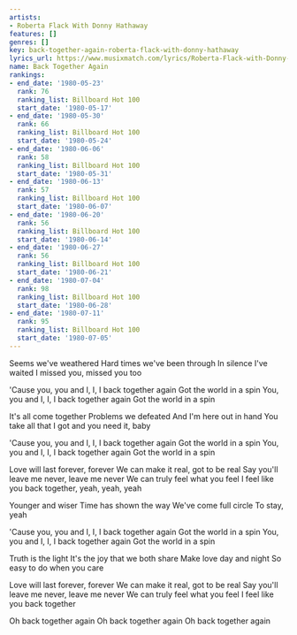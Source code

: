 ```yaml
---
artists:
- Roberta Flack With Donny Hathaway
features: []
genres: []
key: back-together-again-roberta-flack-with-donny-hathaway
lyrics_url: https://www.musixmatch.com/lyrics/Roberta-Flack-with-Donny-Hathaway/Back-Together-Again
name: Back Together Again
rankings:
- end_date: '1980-05-23'
  rank: 76
  ranking_list: Billboard Hot 100
  start_date: '1980-05-17'
- end_date: '1980-05-30'
  rank: 66
  ranking_list: Billboard Hot 100
  start_date: '1980-05-24'
- end_date: '1980-06-06'
  rank: 58
  ranking_list: Billboard Hot 100
  start_date: '1980-05-31'
- end_date: '1980-06-13'
  rank: 57
  ranking_list: Billboard Hot 100
  start_date: '1980-06-07'
- end_date: '1980-06-20'
  rank: 56
  ranking_list: Billboard Hot 100
  start_date: '1980-06-14'
- end_date: '1980-06-27'
  rank: 56
  ranking_list: Billboard Hot 100
  start_date: '1980-06-21'
- end_date: '1980-07-04'
  rank: 98
  ranking_list: Billboard Hot 100
  start_date: '1980-06-28'
- end_date: '1980-07-11'
  rank: 95
  ranking_list: Billboard Hot 100
  start_date: '1980-07-05'
---
```

Seems we've weathered
Hard times we've been through
In silence I've waited
I missed you, missed you too

'Cause you, you and I, I, I back together again
Got the world in a spin
You, you and I, I, I back together again
Got the world in a spin

It's all come together
Problems we defeated
And I'm here out in hand
You take all that I got and you need it, baby

'Cause you, you and I, I, I back together again
Got the world in a spin
You, you and I, I, I back together again
Got the world in a spin

Love will last forever, forever
We can make it real, got to be real
Say you'll leave me never, leave me never
We can truly feel what you feel
I feel like you back together, yeah, yeah, yeah

Younger and wiser
Time has shown the way
We've come full circle
To stay, yeah

'Cause you, you and I, I, I back together again
Got the world in a spin
You, you and I, I, I back together again
Got the world in a spin

Truth is the light
It's the joy that we both share
Make love day and night
So easy to do when you care

Love will last forever, forever
We can make it real, got to be real
Say you'll leave me never, leave me never
We can truly feel what you feel
I feel like you back together

Oh back together again
Oh back together again
Oh back together again
